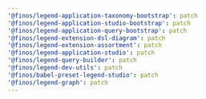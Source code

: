 ```yaml
---
'@finos/legend-application-taxonomy-bootstrap': patch
'@finos/legend-application-studio-bootstrap': patch
'@finos/legend-application-query-bootstrap': patch
'@finos/legend-extension-dsl-diagram': patch
'@finos/legend-extension-assortment': patch
'@finos/legend-application-studio': patch
'@finos/legend-query-builder': patch
'@finos/legend-dev-utils': patch
'@finos/babel-preset-legend-studio': patch
'@finos/legend-graph': patch
---
```

